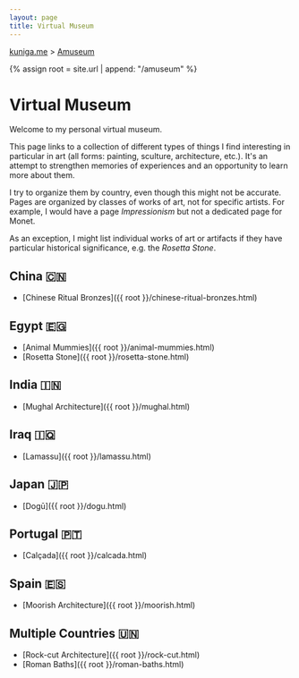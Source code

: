 ```yaml
---
layout: page
title: Virtual Museum
---
```


<p>
  <a href="{{ site.url }}">kuniga.me</a> > <a href="{{ site.url }}/amuseum">Amuseum</a>
</p>

{% assign root = site.url | append: "/amuseum" %}

# Virtual Museum

Welcome to my personal virtual museum.

This page links to a collection of different types of things I find interesting in particular in art (all forms: painting, sculture, architecture, etc.). It's an attempt to strengthen memories of experiences and an opportunity to learn more about them.

I try to organize them by country, even though this might not be accurate. Pages are organized by classes of works of art, not for specific artists. For example, I would have a page *Impressionism* but not a dedicated page for Monet.

As an exception, I might list individual works of art or artifacts if they have particular historical significance, e.g. the *Rosetta Stone*.

## China 🇨🇳

* [Chinese Ritual Bronzes]({{ root }}/chinese-ritual-bronzes.html)

## Egypt 🇪🇬

* [Animal Mummies]({{ root }}/animal-mummies.html)
* [Rosetta Stone]({{ root }}/rosetta-stone.html)

## India 🇮🇳

* [Mughal Architecture]({{ root }}/mughal.html)

## Iraq 🇮🇶

* [Lamassu]({{ root }}/lamassu.html)

## Japan 🇯🇵

* [Dogū]({{ root }}/dogu.html)

## Portugal 🇵🇹

* [Calçada]({{ root }}/calcada.html)

## Spain 🇪🇸

* [Moorish Architecture]({{ root }}/moorish.html)

## Multiple Countries 🇺🇳

* [Rock-cut Architecture]({{ root }}/rock-cut.html)
* [Roman Baths]({{ root }}/roman-baths.html)
